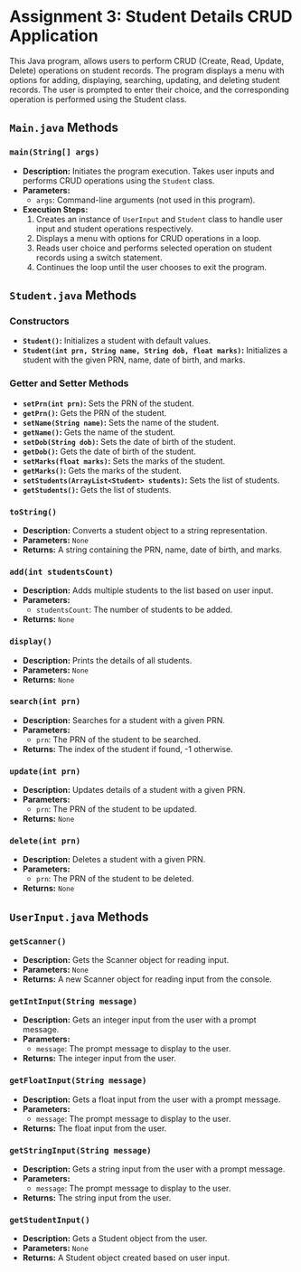 # Assignment 3: Student Details CRUD Application

This Java program, allows users to perform CRUD (Create, Read, Update, Delete) operations on student records. The program displays a menu with options for adding, displaying, searching, updating, and deleting student records. The user is prompted to enter their choice, and the corresponding operation is performed using the Student class.

## `Main.java` Methods

### `main(String[] args)`
- **Description:** Initiates the program execution. Takes user inputs and performs CRUD operations using the `Student` class.
- **Parameters:**
  - `args`: Command-line arguments (not used in this program).
- **Execution Steps:**
  1. Creates an instance of `UserInput` and `Student` class to handle user input and student operations respectively.
  2. Displays a menu with options for CRUD operations in a loop.
  3. Reads user choice and performs selected operation on student records using a switch statement.
  4. Continues the loop until the user chooses to exit the program.


## `Student.java` Methods

### Constructors
- **`Student()`:** Initializes a student with default values.
- **`Student(int prn, String name, String dob, float marks)`:** Initializes a student with the given PRN, name, date of birth, and marks.

### Getter and Setter Methods
- **`setPrn(int prn)`:** Sets the PRN of the student.
- **`getPrn()`:** Gets the PRN of the student.
- **`setName(String name)`:** Sets the name of the student.
- **`getName()`:** Gets the name of the student.
- **`setDob(String dob)`:** Sets the date of birth of the student.
- **`getDob()`:** Gets the date of birth of the student.
- **`setMarks(float marks)`:** Sets the marks of the student.
- **`getMarks()`:** Gets the marks of the student.
- **`setStudents(ArrayList<Student> students)`:** Sets the list of students.
- **`getStudents()`:** Gets the list of students.

### `toString()`
- **Description:** Converts a student object to a string representation.
- **Parameters:** `None`
- **Returns:** A string containing the PRN, name, date of birth, and marks.

### `add(int studentsCount)`
- **Description:** Adds multiple students to the list based on user input.
- **Parameters:**
  - `studentsCount`: The number of students to be added.
- **Returns:** `None`

### `display()`
- **Description:** Prints the details of all students.
- **Parameters:** `None`
- **Returns:** `None`

### `search(int prn)`
- **Description:** Searches for a student with a given PRN.
- **Parameters:**
  - `prn`: The PRN of the student to be searched.
- **Returns:** The index of the student if found, -1 otherwise.

### `update(int prn)`
- **Description:** Updates details of a student with a given PRN.
- **Parameters:**
  - `prn`: The PRN of the student to be updated.
- **Returns:** `None`

### `delete(int prn)`
- **Description:** Deletes a student with a given PRN.
- **Parameters:**
  - `prn`: The PRN of the student to be deleted.
- **Returns:** `None`


## `UserInput.java` Methods

### `getScanner()`
- **Description:** Gets the Scanner object for reading input.
- **Parameters:** `None`
- **Returns:** A new Scanner object for reading input from the console.

### `getIntInput(String message)`
- **Description:** Gets an integer input from the user with a prompt message.
- **Parameters:**
  - `message`: The prompt message to display to the user.
- **Returns:** The integer input from the user.

### `getFloatInput(String message)`
- **Description:** Gets a float input from the user with a prompt message.
- **Parameters:**
  - `message`: The prompt message to display to the user.
- **Returns:** The float input from the user.

### `getStringInput(String message)`
- **Description:** Gets a string input from the user with a prompt message.
- **Parameters:**
  - `message`: The prompt message to display to the user.
- **Returns:** The string input from the user.

### `getStudentInput()`
- **Description:** Gets a Student object from the user.
- **Parameters:** `None`
- **Returns:** A Student object created based on user input.
